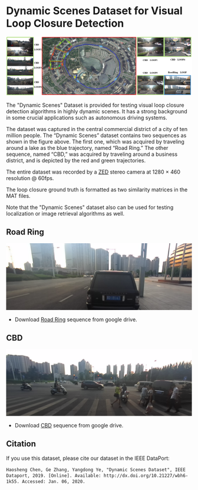 # Dynamic Scenes Dataset for Visual Loop Closure Detection

![image](https://github.com/HaoshengChen/Dynamic-Scenes/blob/master/pics/DynamicScenes.png)

The "Dynamic Scenes" Dataset is provided for testing visual loop closure detection algorithms in highly dynamic scenes. It has a strong background in some crucial applications such as autonomous driving systems.

The dataset was captured in the central commercial district of a city of ten million people. The “Dynamic Scenes” dataset contains two sequences as shown in the figure above. The first one, which was acquired by traveling around a lake as the blue trajectory, named “Road Ring.”  The other sequence, named “CBD,” was acquired by traveling around a business district, and is depicted by the red and green trajectories.

The entire dataset was recorded by a [ZED](https://github.com/stereolabs) stereo camera at 1280 × 460 resolution @ 60fps.

The loop closure ground truth is formatted as two similarity matrices in the MAT files.

Note that the "Dynamic Scenes" dataset also can be used for testing localization or image retrieval algorithms as well.

## Road Ring

![image](https://github.com/HaoshengChen/Dynamic-Scenes/blob/master/pics/0006412.png)

* Download [Road Ring](https://drive.google.com/open?id=19ixy0msqR6z2BgnNo4XGeUH4ngYJMLq8) sequence from google drive. 

## CBD

![image](https://github.com/HaoshengChen/Dynamic-Scenes/blob/master/pics/0006395.png)

* Download [CBD](https://drive.google.com/open?id=1uN85OZjUY4azK51j0QfUIGHc27yOFwuW) sequence from google drive. 

## Citation

If you use this dataset, please cite our dataset in the IEEE DataPort:

```
Haosheng Chen, Ge Zhang, Yangdong Ye, "Dynamic Scenes Dataset", IEEE Dataport, 2019. [Online]. Available: http://dx.doi.org/10.21227/wbh6-1k55. Accessed: Jan. 06, 2020.

```
